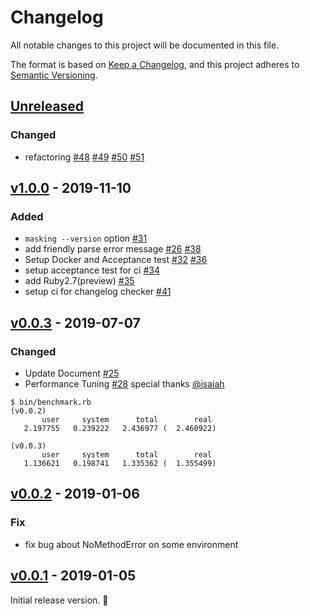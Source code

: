 # Changelog

All notable changes to this project will be documented in this file.

The format is based on [Keep a Changelog](https://keepachangelog.com/en/1.0.0/),
and this project adheres to [Semantic Versioning](https://semver.org/spec/v2.0.0.html).

## [Unreleased]

### Changed

- refactoring [#48](https://github.com/kibitan/masking/pull/48) [#49](https://github.com/kibitan/masking/pull/49)  [#50](https://github.com/kibitan/masking/pull/50) [#51](https://github.com/kibitan/masking/pull/51)

## [v1.0.0] - 2019-11-10

### Added

- `masking --version` option [#31](https://github.com/kibitan/masking/pull/31)
- add friendly parse error message [#26](https://github.com/kibitan/masking/pull/26) [#38](https://github.com/kibitan/masking/pull/38)
- Setup Docker and Acceptance test [#32](https://github.com/kibitan/masking/pull/32) [#36](https://github.com/kibitan/masking/pull/36)
- setup acceptance test for ci [#34](https://github.com/kibitan/masking/pull/34)
- add Ruby2.7(preview) [#35](https://github.com/kibitan/masking/pull/35)
- setup ci for changelog checker [#41](https://github.com/kibitan/masking/pull/41)

## [v0.0.3] - 2019-07-07

### Changed

- Update Document [#25](https://github.com/kibitan/masking/pull/25)
- Performance Tuning [#28](https://github.com/kibitan/masking/pull/28) special thanks [@isaiah](https://github.com/isaiah)

```
$ bin/benchmark.rb
(v0.0.2)
       user     system      total        real
   2.197755   0.239222   2.436977 (  2.460922)

(v0.0.3)
       user     system      total        real
   1.136621   0.198741   1.335362 (  1.355499)
```

## [v0.0.2] - 2019-01-06

### Fix

- fix bug about NoMethodError on some environment

## [v0.0.1] - 2019-01-05

Initial release version. 🎉

[Unreleased]: https://github.com/kibitan/masking/compare/v1.0.0...HEAD
[v1.0.0]: https://github.com/kibitan/masking/compare/v0.0.3...v1.0.0
[v0.0.3]: https://github.com/kibitan/masking/compare/v0.0.2...v0.0.3
[v0.0.2]: https://github.com/kibitan/masking/compare/v0.0.1...v0.0.2
[v0.0.1]: https://github.com/kibitan/masking/tree/v0.0.1
